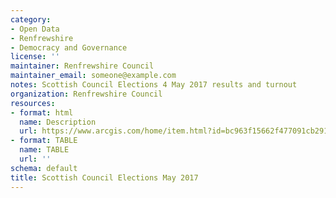 ```yaml
---
category:
- Open Data
- Renfrewshire
- Democracy and Governance
license: ''
maintainer: Renfrewshire Council
maintainer_email: someone@example.com
notes: Scottish Council Elections 4 May 2017 results and turnout
organization: Renfrewshire Council
resources:
- format: html
  name: Description
  url: https://www.arcgis.com/home/item.html?id=bc963f15662f477091cb291c7b5186e1
- format: TABLE
  name: TABLE
  url: ''
schema: default
title: Scottish Council Elections May 2017
---
```

